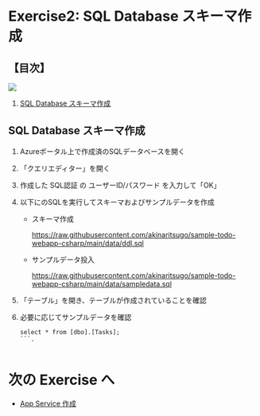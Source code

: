 # Exercise2: SQL Database スキーマ作成

## 【目次】

![](images/ex02-0000-sqldb.png)

1. [SQL Database スキーマ作成](#sql-database-スキーマ作成)


## SQL Database スキーマ作成

1.  Azureポータル上で作成済のSQLデータベースを開く

1. 「クエリエディター」を開く

1. 作成した SQL認証 の ユーザーID/パスワード を入力して「OK」

1. 以下にのSQLを実行してスキーマおよびサンプルデータを作成

    * スキーマ作成

        https://raw.githubusercontent.com/akinaritsugo/sample-todo-webapp-csharp/main/data/ddl.sql
    
    * サンプルデータ投入

        https://raw.githubusercontent.com/akinaritsugo/sample-todo-webapp-csharp/main/data/sampledata.sql

1. 「テーブル」を開き、テーブルが作成されていることを確認

1. 必要に応じてサンプルデータを確認

    ```
    select * from [dbo].[Tasks];
    ```.


# 次の Exercise へ

* [App Service 作成](exercise03.md)
